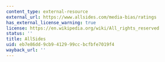 ```yaml
---
content_type: external-resource
external_url: https://www.allsides.com/media-bias/ratings
has_external_license_warning: true
license: https://en.wikipedia.org/wiki/All_rights_reserved
status: ''
title: AllSides
uid: eb7e86dd-9cb9-4129-99cc-bcfbfe7019f4
wayback_url: ''
---
```


